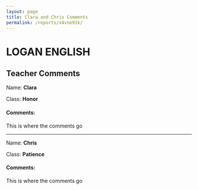```yaml
---
layout: page
title: Clara and Chris Comments
permalink: /reports/x4vne91k/
---
```


# **LOGAN ENGLISH**

## Teacher Comments

Name: **Clara**

Class: **Honor**

#### Comments:

This is where the comments go

---
Name: **Chris**

Class: **Patience**

#### Comments:

This is where the comments go
